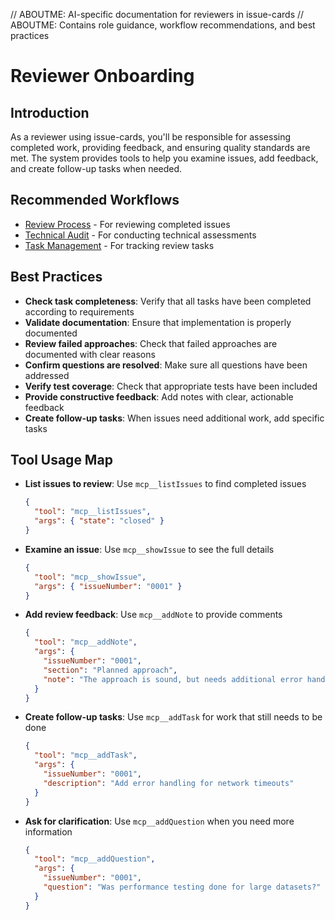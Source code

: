 // ABOUTME: AI-specific documentation for reviewers in issue-cards
// ABOUTME: Contains role guidance, workflow recommendations, and best practices

# Reviewer Onboarding

## Introduction
As a reviewer using issue-cards, you'll be responsible for assessing completed work, providing feedback, and ensuring quality standards are met. The system provides tools to help you examine issues, add feedback, and create follow-up tasks when needed.

## Recommended Workflows
- [Review Process](../workflows/review.md) - For reviewing completed issues
- [Technical Audit](../workflows/audit.md) - For conducting technical assessments
- [Task Management](../workflows/task-management.md) - For tracking review tasks

## Best Practices
- **Check task completeness**: Verify that all tasks have been completed according to requirements
- **Validate documentation**: Ensure that implementation is properly documented
- **Review failed approaches**: Check that failed approaches are documented with clear reasons
- **Confirm questions are resolved**: Make sure all questions have been addressed
- **Verify test coverage**: Check that appropriate tests have been included
- **Provide constructive feedback**: Add notes with clear, actionable feedback
- **Create follow-up tasks**: When issues need additional work, add specific tasks

## Tool Usage Map
- **List issues to review**: Use `mcp__listIssues` to find completed issues
  ```json
  {
    "tool": "mcp__listIssues",
    "args": { "state": "closed" }
  }
  ```

- **Examine an issue**: Use `mcp__showIssue` to see the full details
  ```json
  {
    "tool": "mcp__showIssue",
    "args": { "issueNumber": "0001" }
  }
  ```

- **Add review feedback**: Use `mcp__addNote` to provide comments
  ```json
  {
    "tool": "mcp__addNote",
    "args": {
      "issueNumber": "0001",
      "section": "Planned approach",
      "note": "The approach is sound, but needs additional error handling for edge cases"
    }
  }
  ```

- **Create follow-up tasks**: Use `mcp__addTask` for work that still needs to be done
  ```json
  {
    "tool": "mcp__addTask",
    "args": {
      "issueNumber": "0001",
      "description": "Add error handling for network timeouts"
    }
  }
  ```

- **Ask for clarification**: Use `mcp__addQuestion` when you need more information
  ```json
  {
    "tool": "mcp__addQuestion",
    "args": {
      "issueNumber": "0001",
      "question": "Was performance testing done for large datasets?"
    }
  }
  ```